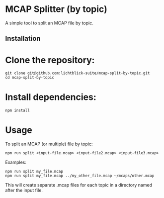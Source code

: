 # MCAP Splitter (by topic)

A simple tool to split an MCAP file by topic.

## Installation

# Clone the repository:

```
git clone git@github.com:lichtblick-suite/mcap-split-by-topic.git
cd mcap-split-by-topic
```

# Install dependencies:

```
npm install
```

# Usage

To split an MCAP (or multiple) file by topic:

```
npm run split <input-file.mcap> <input-file2.mcap> <input-file3.mcap>
```

Examples:

```
npm run split my_file.mcap
npm run split my_file.mcap ../my_other_file.mcap ~/mcaps/other.mcap
```

This will create separate .mcap files for each topic in a directory named after the input file.
